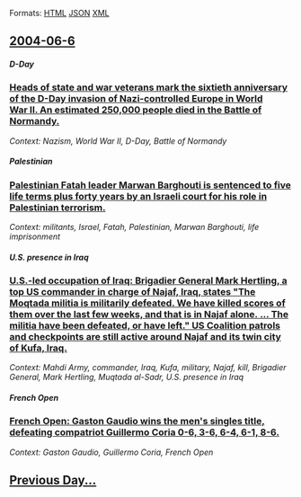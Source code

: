 
Formats: [HTML](2004/06/6/index.html)  [JSON](2004/06/6/index.json)  [XML](2004/06/6/index.xml)  

## [2004-06-6](/news/2004/06/6/index.md)

##### D-Day
### [ Heads of state and war veterans mark the sixtieth anniversary of the D-Day invasion of Nazi-controlled Europe in World War&nbsp;II. An estimated 250,000 people died in the Battle of Normandy. ](/news/2004/06/6/heads-of-state-and-war-veterans-mark-the-sixtieth-anniversary-of-the-d-day-invasion-of-nazi-controlled-europe-in-world-war-nbsp-ii-an-esti.md)
_Context: Nazism, World War&nbsp;II, D-Day, Battle of Normandy_

##### Palestinian
### [ Palestinian Fatah leader Marwan Barghouti is sentenced to five life terms plus forty years by an Israeli court for his role in Palestinian terrorism. ](/news/2004/06/6/palestinian-fatah-leader-marwan-barghouti-is-sentenced-to-five-life-terms-plus-forty-years-by-an-israeli-court-for-his-role-in-palestinian.md)
_Context: militants, Israel, Fatah, Palestinian, Marwan Barghouti, life imprisonment_

##### U.S. presence in Iraq
### [ U.S.-led occupation of Iraq: Brigadier General Mark Hertling, a top US commander in charge of Najaf, Iraq, states "The Moqtada militia is militarily defeated. We have killed scores of them over the last few weeks, and that is in Najaf alone.&nbsp;... The militia have been defeated, or have left." US Coalition patrols and checkpoints are still active around Najaf and its twin city of Kufa, Iraq. ](/news/2004/06/6/u-s-led-occupation-of-iraq-brigadier-general-mark-hertling-a-top-us-commander-in-charge-of-najaf-iraq-states-the-moqtada-militia-is-m.md)
_Context: Mahdi Army, commander, Iraq, Kufa, military, Najaf, kill, Brigadier General, Mark Hertling, Muqtada al-Sadr, U.S. presence in Iraq_

##### French Open
### [ French Open: Gaston Gaudio wins the men's singles title, defeating compatriot Guillermo Coria 0-6, 3-6, 6-4, 6-1, 8-6. ](/news/2004/06/6/french-open-gasta3n-gaudio-wins-the-men-s-singles-title-defeating-compatriot-guillermo-coria-0a6-3a6-6a4-6a1-8a6.md)
_Context: Gaston Gaudio, Guillermo Coria, French Open_

## [Previous Day...](/news/2004/06/5/index.md)

